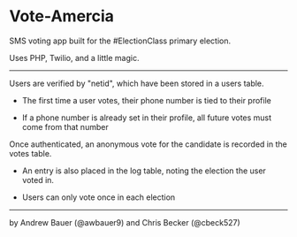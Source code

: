 Vote-Amercia
============

SMS voting app built for the #ElectionClass primary election.

Uses PHP, Twilio, and a little magic.

--------

Users are verified by "netid", which have been stored in a users table. 

* The first time a user votes, their phone number is tied to their profile

* If a phone number is already set in their profile, all future votes must come from that number

Once authenticated, an anonymous vote for the candidate is recorded in the votes table.

* An entry is also placed in the log table, noting the election the user voted in.
  
* Users can only vote once in each election
  
---------

by Andrew Bauer (@awbauer9) and Chris Becker (@cbeck527)